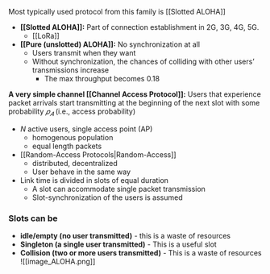 Most typically used protocol from this family is [[Slotted ALOHA]]
- **[[Slotted ALOHA]]:** Part of connection establishment in 2G, 3G, 4G, 5G.
	- [[LoRa]]
- **[[Pure (unslotted) ALOHA]]:** No synchronization at all
	- Users transmit when they want
	- Without synchronization, the chances of colliding with other users’ transmissions increase
		- The max throughput becomes 0.18


**A very simple channel [[Channel Access Protocol]]:** Users that experience packet arrivals start transmitting at the beginning of the next slot with some probability $𝑝_{𝐴}$ (i.e., access probability)
- $N$ active users, single access point (AP)
	- homogenous population
	- equal length packets
- [[Random-Access Protocols|Random-Access]]
	- distributed, decentralized
	- User behave in the same way
- Link time is divided in slots of equal duration
	- A slot can accommodate single packet transmission
	- Slot-synchronization of the users is assumed

### Slots can be
- **idle/empty (no user transmitted)** - this is a waste of resources
- **Singleton (a single user transmitted)** - This is a useful slot
- **Collision (two or more users transmitted)** - This is a waste of resources
![[image_ALOHA.png]]